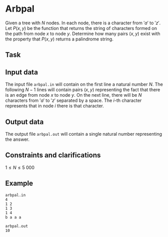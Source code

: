 # Arbpal

Given a tree with $N$ nodes. In each node, there is a character from $'a'$ to $'z'$. Let $P(x,y)$ be the function that returns the string of characters formed on the path from node $x$ to node $y$. Determine how many pairs $(x,y)$ exist with the property that $P(x,y)$ returns a palindrome string.

## Task

## Input data

The input file `arbpal.in` will contain on the first line a natural number $N$. The following $N - 1$ lines will contain pairs $(x,y)$ representing the fact that there is an edge from node $x$ to node $y$. On the next line, there will be $N$ characters from $'a'$ to $'z'$ separated by a space. The $i$-th character represents that in node $i$ there is that character.

## Output data

The output file `arbpal.out` will contain a single natural number representing the answer.

## Constraints and clarifications

$1 \leq N \leq 5\ 000$

## Example

```
arbpal.in 
4
1 2
1 3
1 4
b a a a
```

```
arbpal.out 
10
```